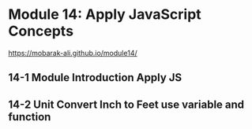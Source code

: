 # Module 14: Apply JavaScript Concepts 
https://mobarak-ali.github.io/module14/


## 14-1 Module Introduction Apply JS

## 14-2 Unit Convert Inch to Feet use variable and function